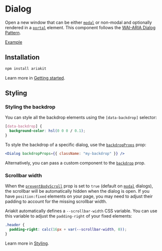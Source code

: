 # Dialog

<p class="description">
  Open a new window that can be either <a href="/api-reference/dialog#modal"><code>modal</code></a> or non-modal and optionally rendered in a <a href="/api-reference/dialog#portal"><code>portal</code></a> element. This component follows the <a href="https://www.w3.org/WAI/ARIA/apg/patterns/dialogmodal/">WAI-ARIA Dialog Pattern</a>.
</p>

<a href="./__examples__/dialog/index.tsx" data-playground>Example</a>

## Installation

```sh
npm install ariakit
```

Learn more in [Getting started](/guide/getting-started).

## Styling

### Styling the backdrop

You can style all the backdrop elements using the `[data-backdrop]` selector:

```css
[data-backdrop] {
  background-color: hsl(0 0 0 / 0.1);
}
```

To style the backdrop of a specific dialog, use the [`backdropProps`](/api-reference/dialog#backdropprops) prop:

```jsx
<Dialog backdropProps={{ className: "my-backdrop" }} />
```

Alternatively, you can pass a custom component to the [`backdrop`](/api-reference/dialog#backdrop) prop.

### Scrollbar width

When the [`preventBodyScroll`](/api-reference/dialog#preventbodyscroll) prop is set to `true` (default on [`modal`](/api-reference/dialog#modal) dialogs), the scrollbar will be automatically hidden when the dialog is open. If you have `position:fixed` elements on your page, you may need to adjust their padding to account for the missing scrollbar width.

Ariakit automatically defines a `--scrollbar-width` CSS variable. You can use this variable to adjust the `padding-right` of your fixed elements:

```css
.header {
  padding-right: calc(16px + var(--scrollbar-width, 0));
}
```

Learn more in [Styling](/guide/styling#animations).
